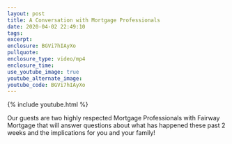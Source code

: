 ```yaml
---
layout: post
title: A Conversation with Mortgage Professionals
date: 2020-04-02 22:49:10
tags:
excerpt:
enclosure: BGVi7hIAyXo
pullquote:
enclosure_type: video/mp4
enclosure_time:
use_youtube_image: true
youtube_alternate_image:
youtube_code: BGVi7hIAyXo
---
```


{% include youtube.html %}

Our guests are two highly respected Mortgage Professionals with Fairway Mortgage that will answer questions about what has happened these past 2 weeks and the implications for you and your family\!